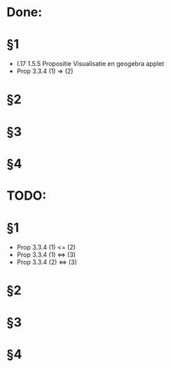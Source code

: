 # Done:

# §1
 - I.17 1.5.5 Propositie Visualisatie en geogebra applet
 - Prop 3.3.4 (1) => (2)
 
# §2
# §3
# §4

# TODO:

# §1

- Prop 3.3.4 (1) <= (2)
- Prop 3.3.4 (1) <=> (3)
- Prop 3.3.4 (2) <=> (3)

# §2
# §3
# §4
